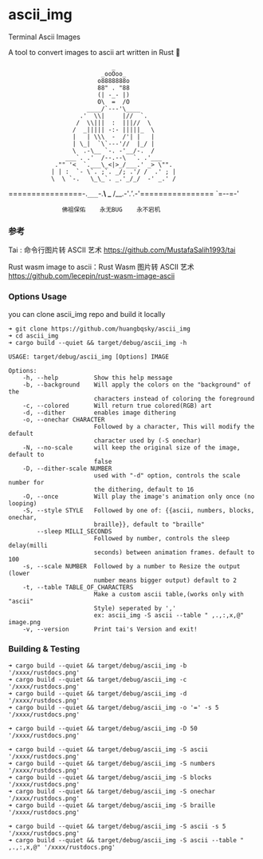 # ascii_img

Terminal Ascii Images

A tool to convert images to ascii art written in Rust 🦀

                                 _
                              _ooOoo_
                             o8888888o
                             88" . "88
                             (| -_- |)
                             O\  =  /O
                          ____/`---'\____
                        .'  \\|     |//  `.
                       /  \\|||  :  |||//  \
                      /  _||||| -:- |||||_  \
                      |   | \\\  -  /'| |   |
                      | \_|  `\`---'//  |_/ |
                      \  .-\__ `-. -'__/-.  /
                    ___`. .'  /--.--\  `. .'___
                 ."" '<  `.___\_<|>_/___.' _> \"".
                | | :  `- \`. ;`. _/; .'/ /  .' ; |    
                \  \ `-.   \_\_`. _.'_/_/  -' _.' /
  ================-.`___`-.__\ \___  /__.-'_.'_.-'================
                              `=--=-'                  

                   佛祖保佑    永无BUG    永不宕机




### 参考

Tai : 命令行图片转 ASCII 艺术 https://github.com/MustafaSalih1993/tai

Rust wasm image to ascii：Rust Wasm 图片转 ASCII 艺术 https://github.com/lecepin/rust-wasm-image-ascii


### Options Usage

you can clone ascii_img repo and build it locally

```
➜ git clone https://github.com/huangbqsky/ascii_img
➜ cd ascii_img
➜ cargo build --quiet && target/debug/ascii_img -h  
                                   
USAGE: target/debug/ascii_img [Options] IMAGE

Options:
    -h, --help          Show this help message
    -b, --background    Will apply the colors on the "background" of the
                        characters instead of coloring the foreground
    -c, --colored       Will return true colored(RGB) art
    -d, --dither        enables image dithering
    -o, --onechar CHARACTER
                        Followed by a character, This will modify the default
                        character used by (-S onechar)
    -N, --no-scale      will keep the original size of the image, default to
                        false
    -D, --dither-scale NUMBER
                        used with "-d" option, controls the scale number for
                        the dithering, default to 16
    -O, --once          Will play the image's animation only once (no looping)
    -S, --style STYLE   Followed by one of: {{ascii, numbers, blocks, onechar,
                        braille}}, default to "braille"
        --sleep MILLI_SECONDS
                        Followed by number, controls the sleep delay(milli
                        seconds) between animation frames. default to 100
    -s, --scale NUMBER  Followed by a number to Resize the output (lower
                        number means bigger output) default to 2
    -t, --table TABLE_OF_CHARACTERS
                        Make a custom ascii table,(works only with "ascii"
                        Style) seperated by ','
                        ex: ascii_img -S ascii --table " ,.,:,x,@" image.png
    -v, --version       Print tai's Version and exit!
```

### Building & Testing

```
➜ cargo build --quiet && target/debug/ascii_img -b '/xxxx/rustdocs.png'
➜ cargo build --quiet && target/debug/ascii_img -c '/xxxx/rustdocs.png'
➜ cargo build --quiet && target/debug/ascii_img -d '/xxxx/rustdocs.png'
➜ cargo build --quiet && target/debug/ascii_img -o '=' -s 5 '/xxxx/rustdocs.png' 

➜ cargo build --quiet && target/debug/ascii_img -D 50 '/xxxx/rustdocs.png' 

➜ cargo build --quiet && target/debug/ascii_img -S ascii '/xxxx/rustdocs.png'
➜ cargo build --quiet && target/debug/ascii_img -S numbers '/xxxx/rustdocs.png'
➜ cargo build --quiet && target/debug/ascii_img -S blocks '/xxxx/rustdocs.png'
➜ cargo build --quiet && target/debug/ascii_img -S onechar '/xxxx/rustdocs.png'
➜ cargo build --quiet && target/debug/ascii_img -S braille '/xxxx/rustdocs.png'

➜ cargo build --quiet && target/debug/ascii_img -S ascii -s 5 '/xxxx/rustdocs.png'
➜ cargo build --quiet && target/debug/ascii_img -S ascii --table " ,.,:,x,@" '/xxxx/rustdocs.png' 

```

